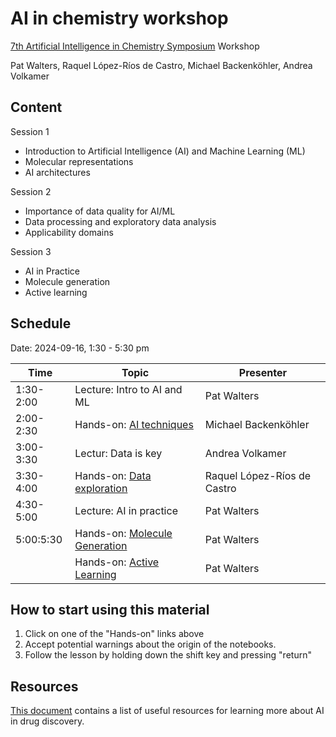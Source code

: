 # AI in chemistry workshop

[7th Artificial Intelligence in Chemistry Symposium](https://www.rscbmcs.org/events/aichem7/) Workshop

Pat Walters, Raquel López-Ríos de Castro, Michael Backenköhler, Andrea Volkamer

## Content

Session 1
* Introduction to Artificial Intelligence (AI) and Machine Learning (ML)
* Molecular representations
* AI architectures

Session 2
* Importance of data quality for AI/ML
* Data processing and exploratory data analysis
* Applicability domains

Session 3
* AI in Practice
* Molecule generation
* Active learning

## Schedule

Date: 2024-09-16, 1:30 - 5:30 pm


| Time      | Topic                           | Presenter                   |
| ----------| ------------------------------- | --------------------------- |
| 1:30-2:00 | Lecture: Intro to AI and ML     | Pat Walters                 |
| 2:00-2:30 | Hands-on: [AI techniques][1]    | Michael Backenköhler        |
| 3:00-3:30 | Lectur: Data is key             | Andrea Volkamer             |
| 3:30-4:00 | Hands-on: [Data exploration][2] | Raquel López-Ríos de Castro |
| 4:30-5:00 | Lecture: AI in practice         | Pat Walters                 |
| 5:00:5:30 | Hands-on: [Molecule Generation][3]   | Pat Walters                 |
|           | Hands-on: [Active Learning][4]   | Pat Walters                 |

<!-- TODO: Update colab links -->

[1]: https://colab.research.google.com/github/volkamerlab/ai_in_chemistry_workshop/blob/main/Session_1/Session_1.ipynb
[2]: https://colab.research.google.com/github/PatWalters/test/blob/main/jupyter_test.ipynb
[3]: https://colab.research.google.com/github/volkamerlab/ai_in_chemistry_workshop/blob/main/Session_3/SMILES_RNN.ipynb
[4]: https://colab.research.google.com/github/volkamerlab/ai_in_chemistry_workshop/blob/main/Session_3/active_regression.ipynb

## How to start using this material

1. Click on one of the "Hands-on" links above
2. Accept potential warnings about the origin of the notebooks.
3. Follow the lesson by holding down the shift key and pressing "return"


## Resources
[This document](https://github.com/volkamerlab/ai_in_chemistry_workshop/blob/main/resources.md) contains a list of useful resources for learning more about AI in drug discovery.
